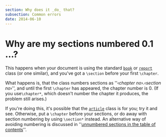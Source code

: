 ```yaml
---
section: Why does it _do_ that?
subsection: Common errors
date: 2014-06-10
---
```


# Why are my sections numbered 0.1 &hellip;?

This happens when your document is using the standard [`book`](https://ctan.org/pkg/book) or
[`report`](https://ctan.org/pkg/report) class (or one similar), and you've got a `\section`
before your first `\chapter`.

What happens is, that the class numbers sections as 
''&lsaquo;_chapter no_&rsaquo;.&lsaquo;_section no_&rsaquo;'', and until the first
`\chapter` has appeared, the chapter number is 0.  (If you
use`\chapter*`, which doesn't number the chapter it produces, the
problem still arises.)

If you're doing this, it's possible that the [`article`](https://ctan.org/pkg/article) class
is for you; try it and see.  Otherwise, put a `\chapter` before
your sections, or do away with section numbering by using
`\section*` instead.  An alternative way of avoiding numbering is
discussed in 
''[unnumbered sections in the table of contents](FAQ-secnumdep.md)''.


